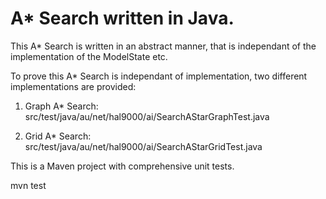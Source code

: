A* Search written in Java.
=============================

This A* Search is written in an abstract manner, that is independant of 
the implementation of the ModelState etc.

To prove this A* Search is independant of implementation, two different 
implementations are provided:

1) Graph A* Search:
src/test/java/au/net/hal9000/ai/SearchAStarGraphTest.java

2) Grid A* Search:
src/test/java/au/net/hal9000/ai/SearchAStarGridTest.java

This is a Maven project with comprehensive unit tests.

mvn test
